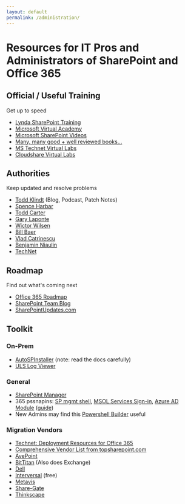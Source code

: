 ```yaml
---
layout: default
permalink: /administration/
---
```

# Resources for IT Pros and Administrators of SharePoint and Office 365

## Official / Useful Training  

Get up to speed

*   [Lynda SharePoint Training](http://www.lynda.com/in/SharePoint)
*   [Microsoft Virtual Academy](https://mva.microsoft.com/)
*   [Microsoft SharePoint Videos](https://channel9.msdn.com/Tags/sharepoint?sort=viewed)
*   [Many, many good + well reviewed books…](https://www.amazon.com/s/ref=nb_sb_ss_c_2_25?url=search-alias%3Dstripbooks&field-keywords=sharepoint+administration&sprefix=sharepoint+administration%2Caps%2C910)
*   [MS Technet Virtual Labs](https://technet.microsoft.com/en-us/virtuallabs/bb467605.aspx)
*   [Cloudshare Virtual Labs](https://www.cloudshare.com)

## Authorities 

Keep updated and resolve problems

*   [Todd Klindt](http://www.toddklindt.com) (Blog, Podcast, Patch Notes)
*   [Spence Harbar](http://harbar.net/)
*   [Todd Carter](http://todd-carter.com/)
*   [Gary Laponte](http://stsadm.blogspot.com)
*   [Wictor Wilsen](http://www.wictorwilen.se/)
*   [Bill Baer](http://blogs.technet.com/b/wbaer/)
*   [Vlad Catrinescu](https://absolute-sharepoint.com/)
*   [Benjamin Niaulin](https://bniaulin.wordpress.com/)
*   [TechNet](http://technet.microsoft.com/en-us/library/cc303422(v=office.15).aspx)

## Roadmap

Find out what's coming next

*   [Office 365 Roadmap](http://office.microsoft.com/en-us/products/office-365-roadmap-FX104343353.aspx)
*   [SharePoint Team Blog](http://blogs.office.com/sharepoint/)
*   [SharePointUpdates.com](https://sharepointupdates.com/)


## Toolkit 

### On-Prem

*   [AutoSPInstaller](http://autospinstaller.codeplex.com/) (note: read the docs carefully)
*   [ULS Log Viewer](http://www.microsoft.com/en-au/download/details.aspx?id=44020)

### General

*   [SharePoint Manager](http://spm.codeplex.com/)
*   365 pssnapins: [SP mgmt shell](https://www.microsoft.com/en-us/download/details.aspx?id=35588), [MSOL Services Sign-in](https://www.google.com.au/search?q=msoidcli_64bit&oq=msoidcli_64bit&aqs=chrome..69i57.184j0j7&sourceid=chrome&ie=UTF-8), [Azure AD Module](http://go.microsoft.com/fwlink/p/?linkid=236297) ([guide](https://www.petri.com/connect-office-365-using-powershell))
*   New Admins may find this [Powershell Builder](http://www.microsoft.com/resources/TechNet/en-us/Office/media/WindowsPowerShell/WindowsPowerShellCommandBuilder.html) useful 

### Migration Vendors

*   [Technet: Deployment Resources for Office 365](https://technet.microsoft.com/en-us/library/hh852475.aspx?f=255&MSPPError=-2147217396)
*   [Comprehensive Vendor List from topsharepoint.com](http://www.topsharepoint.com/content-migration-tools-for-sharepoint)
*   [AvePoint](http://www.avepoint.com/)
*   [BitTitan](https://www.bittitan.com/) (Also does Exchange)
*   [Dell](http://software.dell.com/products/migration-suite-for-sharepoint/)
*   [Interversal](http://www.interversal.com/SharePoint/Tools/Free_File_System_to_SharePoint_Office_365_Migrator/) (free)
*   [Metavis](http://www.metavistech.com/)
*   [Share-Gate](http://www.share-gate.com/)
*   [Thinkscape](http://www.thinkscape.com/)
